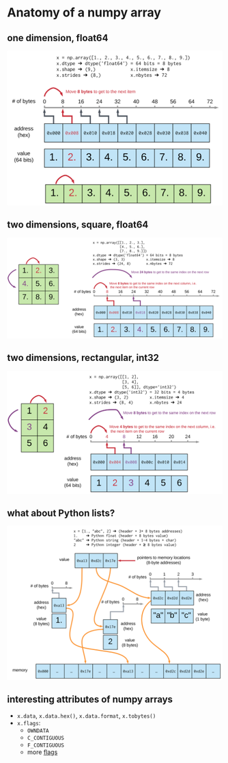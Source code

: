 # Anatomy of a numpy array
## one dimension, float64
![1d array](ndarray-memory-layout-1d.svg)

## two dimensions, square, float64
![2d array - square](ndarray-memory-layout-2d-square.svg)

## two dimensions, rectangular, int32
![2d array - rectangular](ndarray-memory-layout-2d-rectangular.svg)

## what about Python lists?
![memory layout of a Python list](python-list-memory-layout.svg)

## interesting attributes of numpy arrays
  - `x.data`, `x.data.hex()`, `x.data.format`, `x.tobytes()`
  - `x.flags`:
    - `OWNDATA`
    - `C_CONTIGUOUS`
    - `F_CONTIGUOUS`
    - more [flags](https://numpy.org/doc/stable/reference/generated/numpy.ndarray.flags.html)

